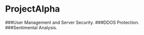 # ProjectAlpha

###User Management and Server Security.
###DDOS Protection.
###Sentimental Analysis.
